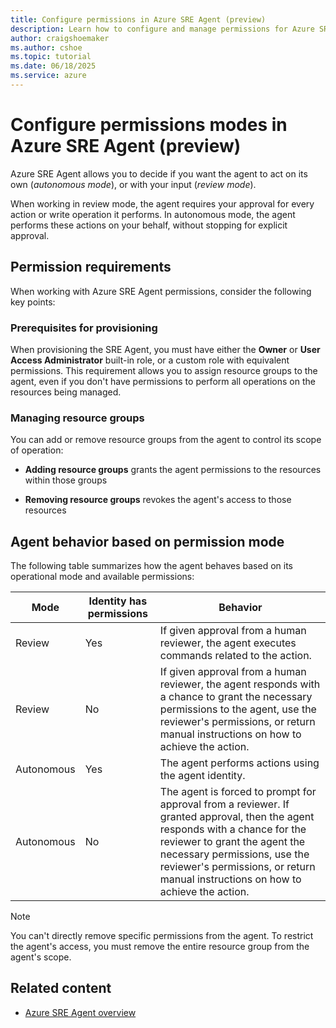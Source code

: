 ```yaml
---
title: Configure permissions in Azure SRE Agent (preview)
description: Learn how to configure and manage permissions for Azure SRE Agent to operate in review or autonomous modes when managing your resources.
author: craigshoemaker
ms.author: cshoe
ms.topic: tutorial
ms.date: 06/18/2025
ms.service: azure
---
```


# Configure permissions modes in Azure SRE Agent (preview)

Azure SRE Agent allows you to decide if you want the agent to act on its own (*autonomous mode*), or with your input (*review mode*).

When working in review mode, the agent requires your approval for every action or write operation it performs. In autonomous mode, the agent performs these actions on your behalf, without stopping for explicit approval.

## Permission requirements

When working with Azure SRE Agent permissions, consider the following key points:

### Prerequisites for provisioning

When provisioning the SRE Agent, you must have either the **Owner** or **User Access Administrator** built-in role, or a custom role with equivalent permissions. This requirement allows you to assign resource groups to the agent, even if you don't have permissions to perform all operations on the resources being managed.

### Managing resource groups

You can add or remove resource groups from the agent to control its scope of operation:

- **Adding resource groups** grants the agent permissions to the resources within those groups

- **Removing resource groups** revokes the agent's access to those resources

## Agent behavior based on permission mode

The following table summarizes how the agent behaves based on its operational mode and available permissions:

| Mode | Identity has permissions | Behavior |
|---|---|---|
| Review | Yes  | If given approval from a human reviewer, the agent executes commands related to the action. |
| Review | No  | If given approval from a human reviewer, the agent responds with a chance to grant the necessary permissions to the agent, use the reviewer's permissions, or return manual instructions on how to achieve the action. |
| Autonomous | Yes | The agent performs actions using the agent identity.  |
| Autonomous | No | The agent is forced to prompt for approval from a reviewer. If granted approval, then the agent responds with a chance for the reviewer to grant the agent the necessary permissions, use the reviewer's permissions, or return manual instructions on how to achieve the action.  |

> [!NOTE]
> You can't directly remove specific permissions from the agent. To restrict the agent's access, you must remove the entire resource group from the agent's scope.

## Related content

- [Azure SRE Agent overview](overview.md)
